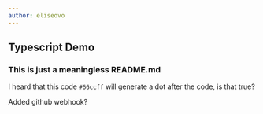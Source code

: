 ```yaml
---
author: eliseovo
---
```


## Typescript Demo

### This is just a meaningless README.md

I heard that this code `#66ccff` will generate a dot after the code, is that true?

Added github webhook?